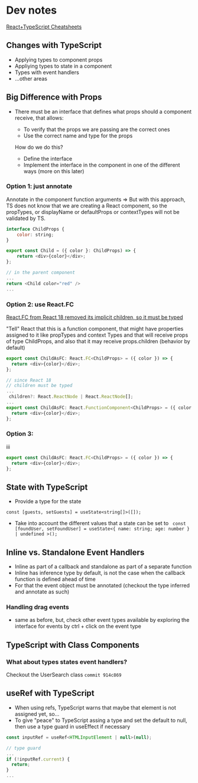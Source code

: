 # Dev notes

[React+TypeScript Cheatsheets](https://github.com/typescript-cheatsheets/react)

## Changes with TypeScript

- Applying types to component props
- Appliying types to state in a component
- Types with event handlers
- ...other areas

## Big Difference with Props

- There must be an interface that defines what props should a component receive, that allows:

  - To verify that the props we are passing are the correct ones
  - Use the correct name and type for the props

  How do we do this?

  - Define the interface
  - Implement the interface in the component in one of the different ways (more on this later)

### Option 1: just annotate

Annotate in the component function arguments => But with this approach, TS does not know that we are creating a React component, so the propTypes, or displayName or defaultProps or contextTypes will not be validated by TS.

```js
interface ChildProps {
    color: string;
}

export const Child = ({ color }: ChildProps) => {
    return <div>{color}</div>;
};

// in the parent component
...
return <Child color="red" />
...
```

### Option 2: use React.FC

[ React.FC from React 18 removed its implicit children, so it must be typed](https://react-typescript-cheatsheet.netlify.app/docs/basic/getting-started/function_components/)

"Tell" React that this is a function component, that might have properties assigned to it like propTypes and context Types and that will receive props of type ChildProps, and also that it may receive props.children (behavior by default)

```js
export const ChildAsFC: React.FC<ChildProps> = ({ color }) => {
  return <div>{color}</div>;
};

// since React 18
// children must be typed
...
 children?: React.ReactNode | React.ReactNode[];
...
export const ChildAsFC: React.FunctionComponent<ChildProps> = ({ color }) => {
  return <div>{color}</div>;
};
```

### Option 3:

iii

```js
export const ChildAsFC: React.FC<ChildProps> = ({ color }) => {
  return <div>{color}</div>;
};
```

## State with TypeScript

- Provide a type for the state

`const [guests, setGuests] = useState<string[]>([]);`

- Take into account the different values that a state can be set to
  ` const [foundUser, setFoundUser] = useState<{ name: string; age: number } | undefined >();`

## Inline vs. Standalone Event Handlers

- Inline as part of a callback and standalone as part of a separate function
- Inline has inference type by default, is not the case when the callback function is defined ahead of time
- For that the event object must be annotated (checkout the type inferred and annotate as such)

### Handling drag events

- same as before, but, check other event types available by exploring the interface for events by ctrl + click on the event type

## TypeScript with Class Components

### What about types states event handlers?

Checkout the UserSearch class `commit 914c869`

## useRef with TypeScript

- When using refs, TypeScript warns that maybe that element is not assigned yet, so...
- To give "peace" to TypeScript assing a type and set the default to null, then use a type guard in useEffect if necessary

```js
const inputRef = useRef<HTMLInputElement | null>(null);

// type guard
...
if (!inputRef.current) {
  return;
}
...
```
